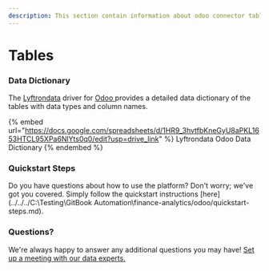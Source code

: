 ```yaml
---
description: This section contain information about odoo connector tables information
---
```


# Tables

### Data Dictionary

The [Lyftrondata](https://www.lyftrondata.com/) driver for [Odoo](https://www.lyftrondata.com/integration/finance-analytics/odoo//)[ ](https://www.lyftrondata.com/integration/odoo/)provides a detailed data dictionary of the tables with data types and column names.

{% embed url="https://docs.google.com/spreadsheets/d/1HR9_3hvtfbKneGyU8aPKL1653HTCL95XPa6NlYts0q0/edit?usp=drive_link" %}
Lyftrondata Odoo Data Dictionary
{% endembed %}

### Quickstart Steps

Do you have questions about how to use the platform? Don't worry; we've got you covered. Simply follow the quickstart instructions [here](../../../C:\Testing\GitBook Automation\finance-analytics/odoo/quickstart-steps.md).

### Questions? <a href="#questions" id="questions"></a>

We're always happy to answer any additional questions you may have! [Set up a meeting with our data experts.](https://www.lyftrondata.com/book-a-meeting/)

